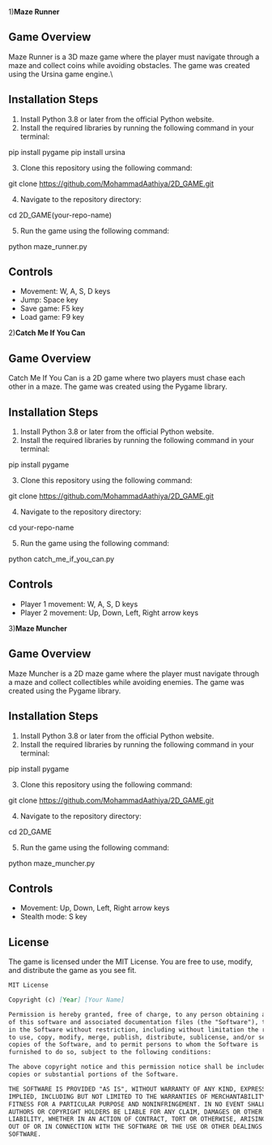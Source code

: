 1)**Maze Runner**

**Game Overview**
---------------
Maze Runner is a 3D maze game where the player must navigate through a maze and collect coins while avoiding obstacles. The game was created using the Ursina game engine.\

**Installation Steps**
--------------------

1.  Install Python 3.8 or later from the official Python website.
2.  Install the required libraries by running the following command in your terminal:

pip install pygame
pip install ursina

3.  Clone this repository using the following command:

 
git clone https://github.com/MohammadAathiya/2D_GAME.git

4.  Navigate to the repository directory:

    
cd  2D_GAME(your-repo-name)

5.  Run the game using the following command:

  
python maze_runner.py


**Controls**
------------

*   Movement: W, A, S, D keys
*   Jump: Space key
*   Save game: F5 key
*   Load game: F9 key




2)**Catch Me If You Can**

**Game Overview**
---------------

Catch Me If You Can is a 2D game where two players must chase each other in a maze. The game was created using the Pygame library.

**Installation Steps**
--------------------

1.  Install Python 3.8 or later from the official Python website.
2.  Install the required libraries by running the following command in your terminal:

  
pip install pygame

3.  Clone this repository using the following command:


git clone https://github.com/MohammadAathiya/2D_GAME.git

4.  Navigate to the repository directory:


cd your-repo-name

5.  Run the game using the following command:

 
python catch_me_if_you_can.py


**Controls**
------------

*   Player 1 movement: W, A, S, D keys
*   Player 2 movement: Up, Down, Left, Right arrow keys



3)**Maze Muncher**

**Game Overview**
---------------

Maze Muncher is a 2D maze game where the player must navigate through a maze and collect collectibles while avoiding enemies. The game was created using the Pygame library.

**Installation Steps**
--------------------

1.  Install Python 3.8 or later from the official Python website.
2.  Install the required libraries by running the following command in your terminal:


pip install pygame

3.  Clone this repository using the following command:


git clone https://github.com/MohammadAathiya/2D_GAME.git

4.  Navigate to the repository directory:


cd 2D_GAME

5.  Run the game using the following command:


python maze_muncher.py


**Controls**
------------

*   Movement: Up, Down, Left, Right arrow keys
*   Stealth mode: S key

**License**
-------

The game is licensed under the MIT License. You are free to use, modify, and distribute the game as you see fit.

```markdown
MIT License

Copyright (c) [Year] [Your Name]

Permission is hereby granted, free of charge, to any person obtaining a copy
of this software and associated documentation files (the "Software"), to deal
in the Software without restriction, including without limitation the rights
to use, copy, modify, merge, publish, distribute, sublicense, and/or sell
copies of the Software, and to permit persons to whom the Software is
furnished to do so, subject to the following conditions:

The above copyright notice and this permission notice shall be included in all
copies or substantial portions of the Software.

THE SOFTWARE IS PROVIDED "AS IS", WITHOUT WARRANTY OF ANY KIND, EXPRESS OR
IMPLIED, INCLUDING BUT NOT LIMITED TO THE WARRANTIES OF MERCHANTABILITY,
FITNESS FOR A PARTICULAR PURPOSE AND NONINFRINGEMENT. IN NO EVENT SHALL THE
AUTHORS OR COPYRIGHT HOLDERS BE LIABLE FOR ANY CLAIM, DAMAGES OR OTHER
LIABILITY, WHETHER IN AN ACTION OF CONTRACT, TORT OR OTHERWISE, ARISING FROM,
OUT OF OR IN CONNECTION WITH THE SOFTWARE OR THE USE OR OTHER DEALINGS IN THE
SOFTWARE.
```

